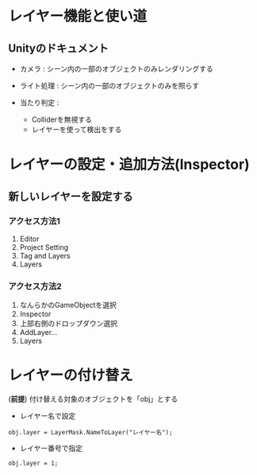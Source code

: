 # レイヤー機能と使い道

## Unityのドキュメント
  - カメラ : シーン内の一部のオブジェクトのみレンダリングする
  
  - ライト処理 : シーン内の一部のオブジェクトのみを照らす
  
  - 当たり判定 : 
    - Colliderを無視する    
    - レイヤーを使って検出をする

# レイヤーの設定・追加方法(Inspector)

## 新しいレイヤーを設定する

### アクセス方法1
1. Editor 
2. Project Setting
3. Tag and Layers
4. Layers 

### アクセス方法2
1. なんらかのGameObjectを選択
2. Inspector
3. 上部右側のドロップダウン選択
4. AddLayer...
5. Layers

# レイヤーの付け替え

(**前提**) 付け替える対象のオブジェクトを「obj」とする

- レイヤー名で設定

```
obj.layer = LayerMask.NameToLayer("レイヤー名");
```

- レイヤー番号で指定

```
obj.layer = 1;
```